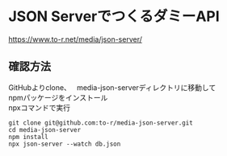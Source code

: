 # JSON ServerでつくるダミーAPI
https://www.to-r.net/media/json-server/

## 確認方法

GitHubよりclone、  
media-json-serverディレクトリに移動して  
npmパッケージをインストール  
npxコマンドで実行

```
git clone git@github.com:to-r/media-json-server.git
cd media-json-server
npm install
npx json-server --watch db.json
```
